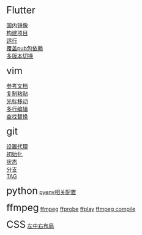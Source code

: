 
<font style="font-size:25px">Flutter</font>

[国内镜像](./flutter/国内镜像/README.md)  
[构建项目](./flutter/构建项目/README.md)  
[运行](./flutter/运行/README.md)  
[覆盖pub包依赖](./flutter/覆盖pub包依赖/README.md)  
[多版本切换](./flutter/多版本切换/README.md)  

<font style="font-size:25px">vim</font>

[参考文档](https://blog.csdn.net/weixin_37657720/article/details/80645991)  
[复制粘贴](./vim/复制粘贴/README.md)  
[光标移动](./vim/光标移动/README.md)  
[多行编辑](./vim/多行编辑/README.md)  
[查找替换](./vim/查找替换/README.md)  

<font style="font-size:25px">git</font>

[设置代理](./git/proxy/README.md)  
[初始化](./git/init/README.md)  
[状态](./git/status/README.md)  
[分支](./git/branch/README.md)  
[TAG](./git/tag/README.md)  

<font style="font-size:25px">python</font>
[pyenv相关配置](./python/pyenv/README.md)

<font style="font-size:25px">ffmpeg</font>
[ffmpeg](./ffmpeg/ffmpeg/README.md)
[ffprobe](./ffmpeg/ffmpeg/README.md)
[ffplay](./ffmpeg/ffmpeg/README.md)
[ffmpeg compile](./ffmpeg/compile/README.md)

<font style="font-size:25px">CSS</font>
[左中右布局](./css/left-middle-right/READED.md)